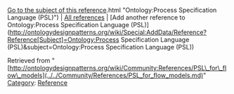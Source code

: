 [Go to the subject of this reference](../../Ontology/Process_Specification_Language_(PSL).md).html "Ontology:Process Specification Language (PSL)") | [All references](../../Community/References.1.md "Community:References") | [Add another reference to Ontology:Process Specification Language (PSL)](http://ontologydesignpatterns.org/wiki/Special:AddData/Reference?Reference[Subject]=Ontology:Process Specification Language (PSL)&subject=Ontology:Process Specification Language (PSL))


Retrieved from "[http://ontologydesignpatterns.org/wiki/Community:References/PSL\_for\_flow\_models](../../Community/References/PSL_for_flow_models.md)"
 [Category](http://ontologydesignpatterns.org/wiki/Special:Categories "Special:Categories"): [Reference](../../Category/Reference.md "Category:Reference")